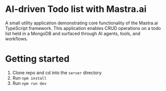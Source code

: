 # AI-driven Todo list with Mastra.ai

A small utility application demonstrating core functionality of the Mastra.ai TypeScript framework. This application enables CRUD operations on a todo list held in a MongoDB and surfaced through AI agents, tools, and workflows.

# Getting started

1. Clone repo and cd into the `server` directory
2. Run `npm install`
3. Run `npm run dev`